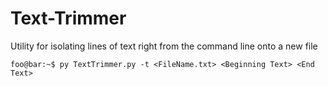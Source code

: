 # Text-Trimmer

Utility for isolating lines of text right from the command line onto a new file

```console
foo@bar:~$ py TextTrimmer.py -t <FileName.txt> <Beginning Text> <End Text>
```
